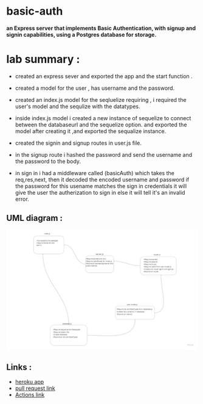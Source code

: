 # basic-auth
**an Express server that implements Basic Authentication, with signup and signin capabilities, using a Postgres database for storage.**


# lab summary :

* created an express  sever and exported the app and the start function .

* created a model for the user , has username and the password.

* created an index.js model for the seqluelize requiring , i 
required the user's model and the sequlize with the datatypes.

* inside index.js model i created a new instance of sequelize to connect between the databaseurl and the sequelize option. and exported the model after creating it ,and exported the sequalize instance.

* created the signin and signup routes in user.js file.

* in the signup route i hashed the password and send the username and the password to the body.

* in sign in i had a middleware called (basicAuth) which takes the req,res,next, then it decoded the encoded username and password if the password for this usename matches the sign in credentials it will give the user the autherization to sign in else it will tell it's an invalid error.


##  UML diagram :
![](./basic-auth.jpg)


## Links :
* [heroku app](https://islam-basic-auth.herokuapp.com/)
* [pull request link](https://github.com/islam-Attar/basic-auth/pull/2)
* [ Actions link](https://github.com/islam-Attar/basic-auth/actions)
